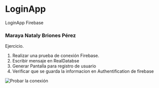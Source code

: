 # LoginApp
LoginApp Firebase

### Maraya Nataly Briones Pérez

Ejercicio. 
 1. Realizar una prueba de conexión Firebase.
 2. Escribir mensaje en RealDatabse
 3. Generar Pantalla para registro de usuario  
 4. Verificar que se guarda la informacion en Authentification de firebase


![Probar la conexión](https://raw.githubusercontent.com/parzibyte/WaterPy/master/assets/Conexion.png)
